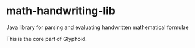 # math-handwriting-lib
Java library for parsing and evaluating handwritten mathematical formulae

This is the core part of Glyphoid.

